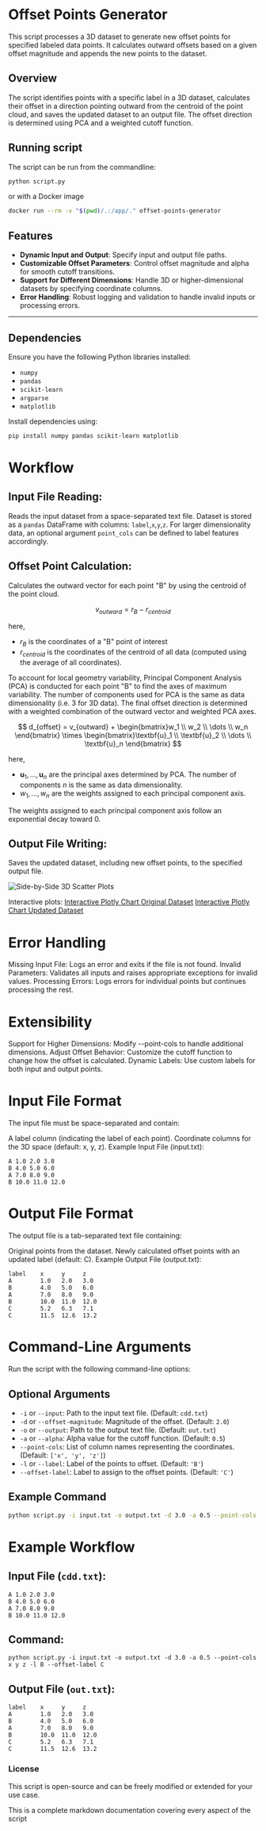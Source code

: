 # Offset Points Generator

This script processes a 3D dataset to generate new offset points for specified labeled data points. It calculates outward offsets based on a given offset magnitude and appends the new points to the dataset.

## Overview

The script identifies points with a specific label in a 3D dataset, calculates their offset in a direction pointing outward from the centroid of the point cloud, and saves the updated dataset to an output file. The offset direction is determined using PCA and a weighted cutoff function.

## Running script
The script can be run from the commandline:
```bash
python script.py 
```

or with a Docker image
```bash
docker run --rm -v "$(pwd)/.:/app/." offset-points-generator
```

## Features

- **Dynamic Input and Output**: Specify input and output file paths.
- **Customizable Offset Parameters**: Control offset magnitude and alpha for smooth cutoff transitions.
- **Support for Different Dimensions**: Handle 3D or higher-dimensional datasets by specifying coordinate columns.
- **Error Handling**: Robust logging and validation to handle invalid inputs or processing errors.

---

## Dependencies

Ensure you have the following Python libraries installed:
- `numpy`
- `pandas`
- `scikit-learn`
- `argparse`
- `matplotlib`

Install dependencies using:
```bash
pip install numpy pandas scikit-learn matplotlib
```
# Workflow

## Input File Reading:
Reads the input dataset from a space-separated text file. Dataset is stored as a `pandas` DataFrame with columns: `label`,`x`,`y`,`z`.
For larger dimensionality data, an optional argument `point_cols` can be defined to label features accordingly.

## Offset Point Calculation:
Calculates the outward vector for each point "B" by using the centroid of the point cloud.

$$
v_{outward} = r_{B} - r_{centroid}
$$

here, 
- $r_{B}$ is the coordinates of a "B" point of interest
- $r_{centroid}$ is the coordinates of the centroid of all data (computed using the average of all coordinates).

To account for local geometry variability, Principal Component Analysis (PCA) is conducted for each point "B" to find the axes of maximum variability. The number of components used for PCA is the same as data dimensionality (i.e. 3 for 3D data).
The final offset direction is determined with a weighted combination of the outward vector and weighted PCA axes. 

$$
d_{offset} = v_{outward} + \begin{bmatrix}w_1 \\ w_2 \\ \dots \\ w_n \end{bmatrix} \times \begin{bmatrix}\textbf{u}_1 \\ \textbf{u}_2 \\ \dots \\ \textbf{u}_n \end{bmatrix}
$$

here, 
- $\textbf{u}_1, \dots, \textbf{u}_n$ are the principal axes determined by PCA. The number of components $n$ is the same as data dimensionality.
- $w_1,\dots,w_n$ are the weights assigned to each principal component axis.

The weights assigned to each principal component axis follow an exponential decay toward 0.

## Output File Writing:
Saves the updated dataset, including new offset points, to the specified output file.

![Side-by-Side 3D Scatter Plots](3d_scatter_plots.png "Side-by-Side 3D Scatter Plots")

Interactive plots:
[Interactive Plotly Chart Original Dataset](original_3d_figure.html)
[Interactive Plotly Chart Updated Dataset](updated_3d_figure.html)


# Error Handling

Missing Input File: Logs an error and exits if the file is not found.
Invalid Parameters: Validates all inputs and raises appropriate exceptions for invalid values.
Processing Errors: Logs errors for individual points but continues processing the rest.

# Extensibility

Support for Higher Dimensions: Modify --point-cols to handle additional dimensions.
Adjust Offset Behavior: Customize the cutoff function to change how the offset is calculated.
Dynamic Labels: Use custom labels for both input and output points.

# Input File Format

The input file must be space-separated and contain:

A label column (indicating the label of each point).
Coordinate columns for the 3D space (default: x, y, z).
Example Input File (input.txt):
```
A 1.0 2.0 3.0
B 4.0 5.0 6.0
A 7.0 8.0 9.0
B 10.0 11.0 12.0
```
# Output File Format

The output file is a tab-separated text file containing:

Original points from the dataset.
Newly calculated offset points with an updated label (default: C).
Example Output File (output.txt):
```
label    x     y     z
A        1.0   2.0   3.0
B        4.0   5.0   6.0
A        7.0   8.0   9.0
B        10.0  11.0  12.0
C        5.2   6.3   7.1
C        11.5  12.6  13.2
```
# Command-Line Arguments

Run the script with the following command-line options:

## Optional Arguments
- `-i` or `--input`: Path to the input text file. (Default: `cdd.txt`)
- `-d` or `--offset-magnitude`: Magnitude of the offset. (Default: `2.0`)
- `-o` or `--output`: Path to the output text file. (Default: `out.txt`)
- `-a` or `--alpha`: Alpha value for the cutoff function. (Default: `0.5`)
- `--point-cols`: List of column names representing the coordinates. (Default: `['x', 'y', 'z']`)
- `-l` or `--label`: Label of the points to offset. (Default: `'B'`)
- `--offset-label`: Label to assign to the offset points. (Default: `'C'`)
## Example Command
```bash
python script.py -i input.txt -o output.txt -d 3.0 -a 0.5 --point-cols x y z -l B --offset-label C
```
# Example Workflow

## Input File (`cdd.txt`):
```
A 1.0 2.0 3.0
B 4.0 5.0 6.0
A 7.0 8.0 9.0
B 10.0 11.0 12.0
```
## Command:

`python script.py -i input.txt -o output.txt -d 3.0 -a 0.5 --point-cols x y z -l B --offset-label C`

## Output File (`out.txt`):
```
label    x     y     z
A        1.0   2.0   3.0
B        4.0   5.0   6.0
A        7.0   8.0   9.0
B        10.0  11.0  12.0
C        5.2   6.3   7.1
C        11.5  12.6  13.2
```
### License

This script is open-source and can be freely modified or extended for your use case.


This is a complete markdown documentation covering every aspect of the script
